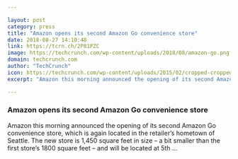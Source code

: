 ```yaml
---

layout: post
category: press
title: "Amazon opens its second Amazon Go convenience store"
date: 2018-08-27 14:10:48
link: https://tcrn.ch/2P81PZC
image: https://techcrunch.com/wp-content/uploads/2018/08/amazon-go.png?w=708
domain: techcrunch.com
author: "TechCrunch"
icon: https://techcrunch.com/wp-content/uploads/2015/02/cropped-cropped-favicon-gradient.png?w=180
excerpt: "Amazon this morning announced the opening of its second Amazon Go convenience store, which is again located in the retailer’s hometown of Seattle. The new store is 1,450 square feet in size – a bit smaller than the first store’s 1800 square feet – and will be located at 5th …"

---
```


### Amazon opens its second Amazon Go convenience store

Amazon this morning announced the opening of its second Amazon Go convenience store, which is again located in the retailer’s hometown of Seattle. The new store is 1,450 square feet in size – a bit smaller than the first store’s 1800 square feet – and will be located at 5th …